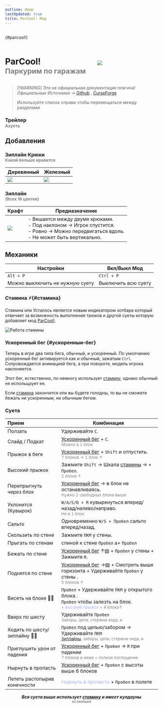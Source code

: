 ```yaml
---
outline: deep
lastUpdated: true
title: ParСool! Мод 
---
```


<Pill name="🏗️ ML Create 3" link="./" color="#868dcc"  /><br/>{#parcool!}

<!-- Заголовок + картинка  -->
<div style="display: flex; align-items: center;"> 
    <!-- Заголовок -->
  <div style="flex: 1; padding-right: 20px;">
    <h1> ParCool! <br/> <span style="color: gray;"><sup>Паркурим по гаражам</sup></span></h1>  
  </div>
    <!-- Картинка -->
  <div style="flex: 0 0 200px;">
    <a href="https://www.curseforge.com/minecraft/mc-mods/parcool" target="_blank"> <!-- Гиперссылка в отдельную вкладку -->
        <img  src="https://media.forgecdn.net/attachments/803/818/parcool-new-logo-mk.png" style="flex: 0 0;">
    </a>
  </div>
</div> 

<!-- # ParCool <br/> <span style="color: gray;"><sup>Паркурим по гаражам</sup></span> -->

> [!WARNING] Это не официальная документация плагина! 
> *Официальные Источники ->* [Github](https://github.com/alRex-U/ParCool/blob/main/docs/parcool-guide-on-web-latest/Introduction.md) , [CurseForge](https://www.curseforge.com/minecraft/mc-mods/parcool)
>
> Используйте список справа чтобы перемещаться между разделами

### Трейлер<br/> <span style="color: gray;"><sup>Ахуеть</sup></span>
<Vid id="yd8yR_lIz_A" />

## Добавления
### Зиплайн Крюки<br/> <span style="color: gray;"><sup>Какой больше нравится</sup></span>
|Деревянный|Железный|
|-|-|
|![](/WIKI/ML-Create-3/ParCool/wooden_hook.png)|![](/WIKI/ML-Create-3/ParCool/iron_hook.png)|

### Зиплайн <br/> <span style="color: gray;"><sup>(Всех 16 цветов)</sup></span>
|Крафт|Предназначение|
|-|-|
|![](/WIKI/ML-Create-3/ParCool/zipline_rope.png)|- Вешается между двумя крюками. <br/> - Под наклоном -> Игрок спустится. <br/>- Ровно -> Можно передвигаться вдоль. <br/> - Не может быть вертикально.|
## Механики

|Настройки|Вкл/Выкл Мод|
|-|-|
|`Alt + P`|`Ctrl + P`|
|Можно выключить не нужную суету|Выключить всю суету|
### Стамина ⚡{#стамина}
Стамина или Усталось является новым индикатором хотбара который отвечает за возможность выполнения трюков и другой суеты которую добавляет мод [ParCool!](#parcool!).

![Работа стамины](/WIKI/ML-Create-3/ParCool/stamina_preview.gif)

### Ускоренный бег {#ускоренныи-бег}
Теперь в игре два типа бега, обычный, и ускоренный. По умолчанию ускоренный бег активируется как и обычный, зажатым `Ctrl`. Сопровождается анимацией бега, а при повороте, модель игрока наклоняется. 

Этот бег, естественно, по немногу использует [стамину](#стамина), однако обычный не испольщзует ее.

Если [стамина](#стамина) закончится или вы будете голодны, то вы не сможете бежать ни ускоренным, ни обычным бегом. 


### Cуета 

|Прием|Комбинация|
|:-|-|
|Ползать | Удерживайте `C`. |
|Слайд / Подкат | [Ускоренный бег](#ускоренныи-бег) + `C`.<br/><span style="color: gray;"><sup>Можно в 1 блок</sup></span>|
|Прыжок в беге | [Ускоренный бег](#ускоренныи-бег) + `Shift` и отпустить. <br/><span style="color: gray;"><sup>7 блоков -> 1 блок ↑</sup></span>|
|Высокий прыжок | Зажмите `Shift` -> Шкала [стамины](#стамина) -> + `Пробел`. <br/><span style="color: gray;"><sup>2 блока ↑</sup></span>|
|Перепрыгнуть через блок | [Ускоренный бег](#ускоренныи-бег) -> в блок не останавливаясь. <br/><span style="color: gray;"><sup>Нужно 2 свободных блока выше</sup></span>|
|Уклонится (Кувырок) |`W/A/S/D + R` кувыркнуться вперед/назад/налево/направо. <br/><span style="color: gray;"><sup>Не в 1 блок</sup></span>|
|Сальто | Одновременно `W/S + Пробел` сальто вперед/назад.|
|Скользить по стене |Зажмите `ПКМ` у стены.|
|Прыгать по стенам|спиной к стене `Пробел` а+ `Пробел`|
|Бежать по стене | [Ускоренный бег](#ускоренныи-бег) ↑▨ + `Пробел` у стены + Зажмите `R`.|
|Поднятся по стене| [Ускоренный бег](#ускоренныи-бег) ->▨ + Смотреть выше горизонта + Удерживайте `Пробел` у стены .<br/><span style="color: gray;"><sup>5 блоков ↑</sup></span>|
|Висеть на блоке 🧗‍♂️| `Пробел` + Удерживайте `ПКМ` у открытого блока . <br/>`Пробел` чтобы залезть на блок. <br/><span style="color: gray;"><sup>+ <span style="color: #a8b1ff;">высокий прыжок</span> = 4 блока↑</sup></span>|
|Вверх по шесту  | Удерживайте `Пробел`<br/><span style="color: gray;"><sup>Заборы, цепи, стержни энда, и</sup></span>|
|Ходить по шесту/зиплайну 🙆‍♂️| `Пробел` под цепью/забором -> Удерживайте `ПКМ`<br/><span style="color: gray;"><sup>[Зиплайны](#зиплаин-всех-16-цветов), заборы, цепи, стержни энда, и</sup></span>|
|Приглушить урон от падения|[Ускоренный бег](#ускоренныи-бег) + `Пробел` -> `R` при падении <br/><span style="color: gray;"><sup> 7 блоков и ниже = полное поглощение </sup></span>|
|Нырнуть в пропасть|[Ускоренный бег](#ускоренныи-бег) + `Пробел` с высоты выше 6 блоков|
|Лететь растопырив конечности| <span style="color: #a8b1ff;">Нырнуть в пропасть</span> + `Пробел` в полете|

***<center> Вся суета выше использует [стамину](#стамина) и имеет кулдауны  <br/><span style="color: gray;"><sup> хз сколько </sup></span></center>***